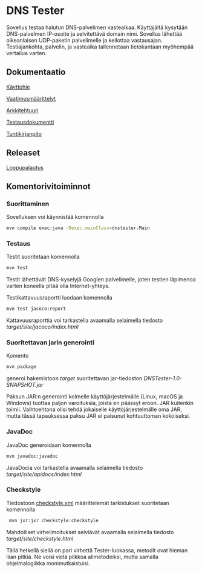 # DNS Tester

Sovellus testaa halutun DNS-palvelimen vasteaikaa. Käyttäjältä kysytään DNS-palvelmen IP-osoite ja selvitettävä domain nimi. Sovellus lähettää oikeanlaisen UDP-paketin palvelimelle ja kellottaa vastausajan. Testiajankohta, palvelin, ja vasteaika tallennetaan tietokantaan myöhempää vertailua varten.

## Dokumentaatio

[Käyttohje](https://github.com/riihikallio/ohte/blob/master/Dokumentaatio/ohje.md)

[Vaatimusmäärittelyt](https://github.com/riihikallio/ohte/blob/master/Dokumentaatio/vaatimukset.md)

[Arkkitehtuuri](https://github.com/riihikallio/ohte/blob/master/Dokumentaatio/arkkitehtuuri.md)

[Testausdokumentti](https://github.com/riihikallio/ohte/blob/master/Dokumentaatio/testaus.md)

[Tuntikirjanpito](https://github.com/riihikallio/ohte/blob/master/Dokumentaatio/tunnit.md)

## Releaset

[Loppupalautus](https://github.com/riihikallio/ohte/releases/tag/v1.7)

## Komentorivitoiminnot

### Suorittaminen

Sovelluksen voi käynnistää komennolla

```bash
mvn compile exec:java -Dexec.mainClass=dnstester.Main
```

### Testaus

Testit suoritetaan komennolla

```bash
mvn test
```

Testit lähettävät DNS-kyselyjä Googlen palvelimelle, joten testien läpimenoa varten koneella pitää olla Internet-yhteys.

Testikattavuusraportti luodaan komennolla

```bash
mvn test jacoco:report
```

Kattavuusraporttia voi tarkastella avaamalla selaimella tiedosto _target/site/jacoco/index.html_

### Suoritettavan jarin generointi

Komento

```bash
mvn package
```

generoi hakemistoon _target_ suoritettavan jar-tiedoston _DNSTester-1.0-SNAPSHOT.jar_

Paksun JAR:n generointi kolmelle käyttöjärjestelmälle (Linux, macOS ja Windows) tuottaa paljon varoituksia, joista en päässyt eroon. JAR kuitenkin toimii. Vaihtoehtona olisi tehdä jokaiselle käyttöjärjestelmälle oma JAR, mutta tässä tapauksessa paksu JAR ei paisunut kohtuuttoman kokoiseksi.

### JavaDoc

JavaDoc generoidaan komennolla

```bash
mvn javadoc:javadoc
```

JavaDocia voi tarkastella avaamalla selaimella tiedosto _target/site/apidocs/index.html_

### Checkstyle

Tiedostoon [checkstyle.xml](https://github.com/riihikallio/ohte/blob/master/checkstyle.xml) määrittelemät tarkistukset suoritetaan komennolla

```bash
 mvn jxr:jxr checkstyle:checkstyle
```

Mahdolliset virheilmoitukset selviävät avaamalla selaimella tiedosto _target/site/checkstyle.html_

Tällä hetkellä siellä on pari virhettä Tester-luokassa, metodit ovat hieman liian pitkiä. Ne voisi vielä pilkkoa alimetodeiksi, mutta samalla ohjelmalogiikka monimutkaistuisi.
